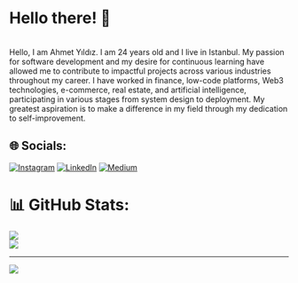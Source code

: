 # Hello there! 👋
<br/>
Hello, I am Ahmet Yıldız. I am 24 years old and I live in Istanbul. My passion for software development and my desire for continuous learning have allowed me to contribute to impactful projects across various industries throughout my career. I have worked in finance, low-code platforms, Web3 technologies, e-commerce, real estate, and artificial intelligence, participating in various stages from system design to deployment. My greatest aspiration is to make a difference in my field through my dedication to self-improvement.


## 🌐 Socials:
[![Instagram](https://img.shields.io/badge/Instagram-%23E4405F.svg?logo=Instagram&logoColor=white)](https://instagram.com/phosimurg) [![LinkedIn](https://img.shields.io/badge/LinkedIn-%230077B5.svg?logo=linkedin&logoColor=white)](https://linkedin.com/in/phosimurg) [![Medium](https://img.shields.io/badge/Medium-12100E?logo=medium&logoColor=white)](https://medium.com/@Phosimurg) 
# 📊 GitHub Stats:
![](https://github-readme-stats.vercel.app/api?username=phosimurg&theme=dark&hide_border=false&include_all_commits=false&count_private=false)<br/>
![](https://github-readme-stats.vercel.app/api/top-langs/?username=phosimurg&theme=dark&hide_border=false&include_all_commits=false&count_private=false&layout=compact)

---
[![](https://visitcount.itsvg.in/api?id=phosimurg&icon=0&color=0)](https://visitcount.itsvg.in)

<!-- Proudly created with GPRM ( https://gprm.itsvg.in ) -->
